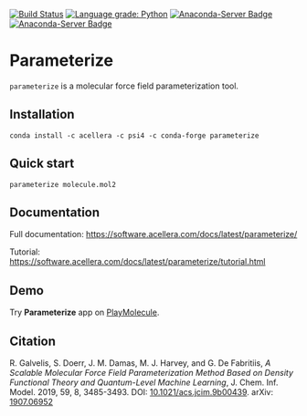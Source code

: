 [![Build Status](https://travis-ci.org/Acellera/parameterize.svg?branch=master)](https://travis-ci.org/Acellera/parameterize)
[![Language grade: Python](https://img.shields.io/lgtm/grade/python/g/Acellera/parameterize.svg?logo=lgtm&logoWidth=18)](https://lgtm.com/projects/g/Acellera/parameterize/context:python)
[![Anaconda-Server Badge](https://anaconda.org/acellera/parameterize/badges/version.svg)](https://anaconda.org/acellera/parameterize)
[![Anaconda-Server Badge](https://anaconda.org/acellera/parameterize/badges/downloads.svg)](https://anaconda.org/acellera/parameterize)

# Parameterize

``parameterize`` is a molecular force field parameterization tool.

## Installation

```
conda install -c acellera -c psi4 -c conda-forge parameterize
```

## Quick start

```
parameterize molecule.mol2
```

## Documentation

Full documentation: https://software.acellera.com/docs/latest/parameterize/

Tutorial: https://software.acellera.com/docs/latest/parameterize/tutorial.html

## Demo

Try **Parameterize** app on [PlayMolecule](https://www.playmolecule.com/parameterize/).

## Citation

R. Galvelis, S. Doerr, J. M. Damas, M. J. Harvey, and G. De Fabritiis, *A Scalable Molecular Force Field Parameterization Method Based on Density Functional Theory and Quantum-Level Machine Learning*, J. Chem. Inf. Model. 2019, 59, 8, 3485-3493. DOI: [10.1021/acs.jcim.9b00439](http://dx.doi.org/10.1021/acs.jcim.9b00439). arXiv: [1907.06952](https://arxiv.org/abs/1907.06952)
